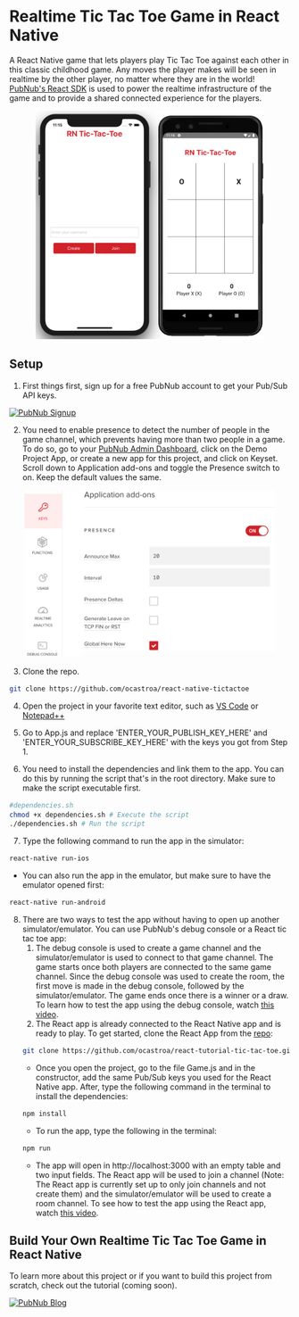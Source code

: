 # Realtime Tic Tac Toe Game in React Native 

A React Native game that lets players play Tic Tac Toe against each other in this classic childhood game. Any moves the player makes will be seen in realtime by the other player, no matter where they are in the world! [PubNub's React SDK](https://www.pubnub.com/docs/react-native-javascript/pubnub-javascript-sdk) is used to power the realtime infrastructure of the game and to provide a shared connected experience for the players. 

<p align="center">
  <img src="./media/android-ios-game.png " alt="ios/android screenshot of the game" width="410" height="410" />
</p>

## Setup
1) First things first, sign up for a free PubNub account to get your Pub/Sub API keys.
 <a href="https://dashboard.pubnub.com/signup?devrel_gh=React_Native_TicTacToe">
    <img alt="PubNub Signup" src="https://i.imgur.com/og5DDjf.png" width=260 height=97/>
  </a>

2) You need to enable presence to detect the number of people in the game channel, which prevents having more than two people in a game. To do so, go to your [PubNub Admin Dashboard](https://admin.pubnub.com), click on the Demo Project App, or create a new app for this project, and click on Keyset. Scroll down to Application add-ons and toggle the Presence switch to on. Keep the default values the same.

<p align="center">
  <img src="./media/enable-presence.png" alt="Enable Presence add-on" width="450" height="300" />
</p>

3) Clone the repo.
```bash
git clone https://github.com/ocastroa/react-native-tictactoe
```
4) Open the project in your favorite text editor, such as [VS Code](https://code.visualstudio.com/download) or [Notepad++](https://notepad-plus-plus.org/download/v7.6.4.html)

5) Go to App.js and replace 'ENTER_YOUR_PUBLISH_KEY_HERE' and 'ENTER_YOUR_SUBSCRIBE_KEY_HERE' with the keys you got from Step 1.

6) You need to install the dependencies and link them to the app. You can do this by running the script that's in the root directory. Make sure to make the script executable first.
```bash
#dependencies.sh
chmod +x dependencies.sh # Execute the script
./dependencies.sh # Run the script
```

7) Type the following command to run the app in the simulator:
```bash
react-native run-ios
```
 - You can also run the app in the emulator, but make sure to have the emulator opened first:
 ```bash
react-native run-android
```

8) There are two ways to test the app without having to open up another simulator/emulator. You can use PubNub's debug console or a React tic tac toe app:
    1) The debug console is used to create a game channel and the simulator/emulator is used to connect to that game channel. The game starts once both players are connected to the same game channel. Since the debug console was used to create the room, the first move is made in the debug console, followed by the simulator/emulator. The game ends once there is a winner or a draw. To learn how to test the app using the debug console, watch [this video](https://www.youtube.com/watch?v=i0DEuosFV0k).
    2) The React app is already connected to the React Native app and is ready to play. To get started, clone the React App from the [repo](https://github.com/ocastroa/react-tutorial-tic-tac-toe):
    ```bash
    git clone https://github.com/ocastroa/react-tutorial-tic-tac-toe.git
    ```
    - Once you open the project, go to the file Game.js and in the constructor, add the same Pub/Sub keys you used for the React Native app. After, type the following command in the terminal to install the dependencies:
    ```bash
    npm install
    ```
    - To run the app, type the following in the terminal:
    ```bash
    npm run
    ```
    - The app will open in http://localhost:3000 with an empty table and two input fields. The React app will be used to join a channel (Note: The React app is currently set up to only join channels and not create them) and the simulator/emulator will be used to create a room channel. To see how to test the app using the React app, watch [this video](https://www.youtube.com/watch?v=0W6OqKiP7GM).


## Build Your Own Realtime Tic Tac Toe Game in React Native

To learn more about this project or if you want to build this project from scratch, check out the tutorial (coming soon).

  <a href="https://www.pubnub.com/blog?devrel_gh=React_Native_TicTacToe">
    <img alt="PubNub Blog" src="https://i.imgur.com/aJ927CO.png" width=260 height=98/>
  </a>
